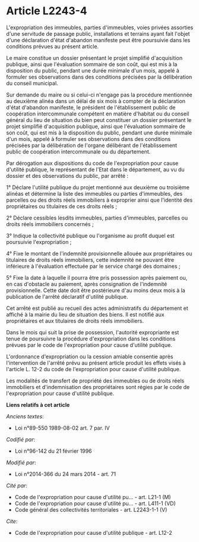 # Article L2243-4

L'expropriation des immeubles, parties d'immeubles, voies privées assorties d'une servitude de passage public, installations
et terrains ayant fait l'objet d'une déclaration d'état d'abandon manifeste peut être poursuivie dans les conditions prévues
au présent article. 

Le maire constitue un dossier présentant le projet simplifié d'acquisition publique, ainsi que l'évaluation sommaire de son
coût, qui est mis à la disposition du public, pendant une durée minimale d'un mois, appelé à formuler ses observations dans
des conditions précisées par la délibération du conseil municipal. 

Sur demande du maire ou si celui-ci n'engage pas la procédure mentionnée au deuxième alinéa dans un délai de six mois à
compter de la déclaration d'état d'abandon manifeste, le président de l'établissement public de coopération intercommunale
compétent en matière d'habitat ou du conseil général du lieu de situation du bien peut constituer un dossier présentant le
projet simplifié d'acquisition publique, ainsi que l'évaluation sommaire de son coût, qui est mis à la disposition du public,
pendant une durée minimale d'un mois, appelé à formuler ses observations dans des conditions précisées par la délibération de
l'organe délibérant de l'établissement public de coopération intercommunale ou du département.

Par dérogation aux dispositions du code de l'expropriation pour cause d'utilité publique, le représentant de l'Etat dans le
département, au vu du dossier et des observations du public, par arrêté : 

1° Déclare l'utilité publique du projet mentionné aux deuxième ou troisième alinéas et détermine la liste des immeubles ou
parties d'immeubles, des parcelles ou des droits réels immobiliers à exproprier ainsi que l'identité des propriétaires ou
titulaires de ces droits réels ; 

2° Déclare cessibles lesdits immeubles, parties d'immeubles, parcelles ou droits réels immobiliers concernés ; 

3° Indique la collectivité publique ou l'organisme au profit duquel est poursuivie l'expropriation ; 

4° Fixe le montant de l'indemnité provisionnelle allouée aux propriétaires ou titulaires de droits réels immobiliers, cette
indemnité ne pouvant être inférieure à l'évaluation effectuée par le service chargé des domaines ; 

5° Fixe la date à laquelle il pourra être pris possession après paiement ou, en cas d'obstacle au paiement, après
consignation de l'indemnité provisionnelle. Cette date doit être postérieure d'au moins deux mois à la publication de
l'arrêté déclaratif d'utilité publique. 

Cet arrêté est publié au recueil des actes administratifs du département et affiché à la mairie du lieu de situation des
biens. Il est notifié aux propriétaires et aux titulaires de droits réels immobiliers. 

Dans le mois qui suit la prise de possession, l'autorité expropriante est tenue de poursuivre la procédure d'expropriation
dans les conditions prévues par le code de l'expropriation pour cause d'utilité publique. 

L'ordonnance d'expropriation ou la cession amiable consentie après l'intervention de l'arrêté prévu au présent article
produit les effets visés à l'article L. 12-2 du code de l'expropriation pour cause d'utilité publique. 

Les modalités de transfert de propriété des immeubles ou de droits réels immobiliers et d'indemnisation des propriétaires
sont régies par le code de l'expropriation pour cause d'utilité publique.

**Liens relatifs à cet article**

_Anciens textes_:

  - Loi n°89-550 1989-08-02 art. 7 par. IV

_Codifié par_:

  - Loi n°96-142 du 21 février 1996

_Modifié par_:

  - Loi n°2014-366 du 24 mars 2014 - art. 71

_Cité par_:

  - Code de l'expropriation pour cause d'utilité pu... - art. L21-1 (M)
  - Code de l'expropriation pour cause d'utilité pu... - art. L411-1 (VD)
  - Code général des collectivités territoriales - art. L2243-1-1 (V)

_Cite_:

  - Code de l'expropriation pour cause d'utilité publique - art. L12-2
